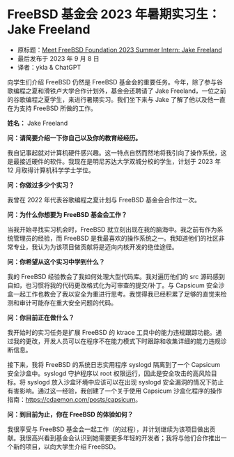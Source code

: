 # FreeBSD 基金会 2023 年暑期实习生：Jake Freeland

- 原标题：[Meet FreeBSD Foundation 2023 Summer Intern: Jake Freeland](https://freebsdfoundation.org/blog/meet-freebsd-foundation-2023-summer-intern-jake-freeland/)
- 最后发布于 2023 年 9 月 8 日
- 译者：ykla & ChatGPT

向学生们介绍 FreeBSD 仍然是 FreeBSD 基金会的重要任务。今年，除了参与谷歌编程之夏和滑铁卢大学合作计划外，基金会还聘请了 Jake Freeland，一位之前的谷歌编程之夏学生，来进行暑期实习。我们坐下来与 Jake 了解了他以及他一直在为支持 FreeBSD 所做的工作。

**姓名：** Jake Freeland

**问：请简要介绍一下你自己以及你的教育经经历。**

我自记事起就对计算机硬件感兴趣。这一特点自然而然地将我引向了操作系统，这是最接近硬件的软件。我现在是明尼苏达大学双城分校的学生，计划于 2023 年 12 月取得计算机科学学士学位。

**问：你做过多少个实习？**

我曾在 2022 年代表谷歌编程之夏计划与 FreeBSD 基金会合作过一次。

**问：为什么你想要为 FreeBSD 基金会工作？**

当我开始寻找实习机会时，FreeBSD 就立刻出现在我的脑海中。我之前有作为系统管理员的经验，而 FreeBSD 是我最喜欢的操作系统之一。我知道他们的社区非常专业，我认为为该项目做贡献将是迈向内核开发的绝佳途径。

**问：你希望从这个实习中学到什么？**

我的 FreeBSD 经验教会了我如何处理大型代码库。我对遍历他们的 src 源码感到自如，也习惯将我的代码更改格式化为可审查的提交/补丁。与 Capsicum 安全沙盒一起工作也教会了我以安全为重进行思考。我觉得我已经积累了足够的直觉来检测和审计可能存在重大安全问题的代码。

**问：你目前正在做什么？**

我开始时的实习任务是扩展 FreeBSD 的 ktrace 工具中的能力违规跟踪功能。通过我的更改，开发人员可以在程序不在能力模式下时跟踪和收集详细的能力违规诊断信息。

接下来，我将 FreeBSD 的系统日志实用程序 syslogd 隔离到了一个 Capsicum 安全沙盒中。syslogd 守护程序以 root 权限运行，因此是安全攻击的高风险目标。将 syslogd 放入沙盒环境中应该可以在出现 syslogd 安全漏洞的情况下防止有害影响。通过这一经验，我创建了一个关于使用 Capsicum 沙盒化程序的操作指南：<https://cdaemon.com/posts/capsicum>。

**问：到目前为止，你在 FreeBSD 的体验如何？**

我很享受与 FreeBSD 基金会一起工作（的过程），并计划继续为该项目做出贡献。我很高兴看到基金会认识到她需要更多年轻的开发者；我将与他们合作推出一个新的项目，以向大学生介绍 FreeBSD。
